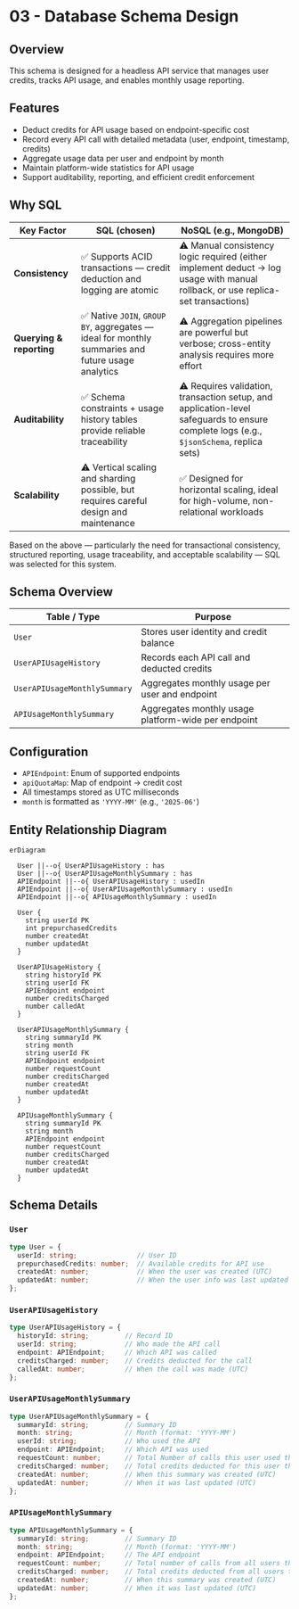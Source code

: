 # 03 - Database Schema Design

## Overview

This schema is designed for a headless API service that manages user credits, tracks API usage, and enables monthly usage reporting.

## Features

- Deduct credits for API usage based on endpoint-specific cost
- Record every API call with detailed metadata (user, endpoint, timestamp, credits)
- Aggregate usage data per user and endpoint by month
- Maintain platform-wide statistics for API usage
- Support auditability, reporting, and efficient credit enforcement

## Why SQL

| Key Factor               | SQL (chosen)                                                                                                   | NoSQL (e.g., MongoDB)                                                                                                                              |
|--------------------------|----------------------------------------------------------------------------------------------------------------|-----------------------------------------------------------------------------------------------------------------------------------------------------|
| **Consistency**          | ✅ Supports ACID transactions — credit deduction and logging are atomic                                        | ⚠️ Manual consistency logic required (either implement deduct → log usage with manual rollback, or use replica-set transactions)                                 |
| **Querying & reporting** | ✅ Native `JOIN`, `GROUP BY`, aggregates — ideal for monthly summaries and future usage analytics               | ⚠️ Aggregation pipelines are powerful but verbose; cross-entity analysis requires more effort                                                      |
| **Auditability**         | ✅ Schema constraints + usage history tables provide reliable traceability                                     | ⚠️ Requires validation, transaction setup, and application-level safeguards to ensure complete logs (e.g., `$jsonSchema`, replica sets)           |
| **Scalability**          | ⚠️ Vertical scaling and sharding possible, but requires careful design and maintenance                        | ✅ Designed for horizontal scaling, ideal for high-volume, non-relational workloads                                                                 |

Based on the above — particularly the need for transactional consistency, structured reporting, usage traceability, and acceptable scalability — SQL was selected for this system.


## Schema Overview

| Table / Type                      | Purpose                                                                 |
|----------------------------------|-------------------------------------------------------------------------|
| `User`                           | Stores user identity and credit balance                                |
| `UserAPIUsageHistory`            | Records each API call and deducted credits                              |
| `UserAPIUsageMonthlySummary`     | Aggregates monthly usage per user and endpoint                          |
| `APIUsageMonthlySummary`         | Aggregates monthly usage platform-wide per endpoint                     |

## Configuration

- `APIEndpoint`: Enum of supported endpoints
- `apiQuotaMap`: Map of endpoint → credit cost
- All timestamps stored as UTC milliseconds
- `month` is formatted as `'YYYY-MM'` (e.g., `'2025-06'`)

## Entity Relationship Diagram

```mermaid
erDiagram

  User ||--o{ UserAPIUsageHistory : has
  User ||--o{ UserAPIUsageMonthlySummary : has
  APIEndpoint ||--o{ UserAPIUsageHistory : usedIn
  APIEndpoint ||--o{ UserAPIUsageMonthlySummary : usedIn
  APIEndpoint ||--o{ APIUsageMonthlySummary : usedIn

  User {
    string userId PK
    int prepurchasedCredits
    number createdAt
    number updatedAt
  }

  UserAPIUsageHistory {
    string historyId PK
    string userId FK
    APIEndpoint endpoint
    number creditsCharged
    number calledAt
  }

  UserAPIUsageMonthlySummary {
    string summaryId PK
    string month
    string userId FK
    APIEndpoint endpoint
    number requestCount
    number creditsCharged
    number createdAt
    number updatedAt
  }

  APIUsageMonthlySummary {
    string summaryId PK
    string month
    APIEndpoint endpoint
    number requestCount
    number creditsCharged
    number createdAt
    number updatedAt
  }
```

## Schema Details

### `User`

```ts
type User = {
  userId: string;               // User ID
  prepurchasedCredits: number;  // Available credits for API use
  createdAt: number;            // When the user was created (UTC)
  updatedAt: number;            // When the user info was last updated (UTC)
};
```

### `UserAPIUsageHistory`

```ts
type UserAPIUsageHistory = {
  historyId: string;         // Record ID
  userId: string;            // Who made the API call
  endpoint: APIEndpoint;     // Which API was called
  creditsCharged: number;    // Credits deducted for the call
  calledAt: number;          // When the call was made (UTC)
};
```

### `UserAPIUsageMonthlySummary`

```ts
type UserAPIUsageMonthlySummary = {
  summaryId: string;         // Summary ID
  month: string;             // Month (format: 'YYYY-MM')
  userId: string;            // Who used the API
  endpoint: APIEndpoint;     // Which API was used
  requestCount: number;      // Total Number of calls this user used the API this month
  creditsCharged: number;    // Total credits deducted for this user this month
  createdAt: number;         // When this summary was created (UTC)
  updatedAt: number;         // When it was last updated (UTC)
};
```

### `APIUsageMonthlySummary`

```ts
type APIUsageMonthlySummary = {
  summaryId: string;         // Summary ID
  month: string;             // Month (format: 'YYYY-MM')
  endpoint: APIEndpoint;     // The API endpoint
  requestCount: number;      // Total number of calls from all users this month
  creditsCharged: number;    // Total credits deducted from all users this month
  createdAt: number;         // When this summary was created (UTC)
  updatedAt: number;         // When it was last updated (UTC)
};
```